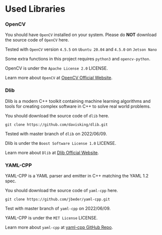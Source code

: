 # Used Libraries

### OpenCV
You should have `OpenCV` installed on your system.
Please do **NOT** download the source code of `OpenCV` here.

Tested with `OpenCV` version `4.5.5` on `Ubuntu 20.04` and `4.5.0` on `Jetson Nano`

Some extra functions in this project requires `python3` and `opencv-python`.

OpenCV is under the `Apache License 2.0` LICENSE.

Learn more about `OpenCV` at [OpenCV Official Website](https://opencv.org/).

### Dlib
Dlib is a modern C++ toolkit containing machine learning algorithms and tools for creating complex software in C++ to solve real world problems.

You should download the source code of `dlib` here.

```shell
git clone https://github.com/davisking/dlib.git
```

Tested with master branch of `dlib` on 2022/06/09.

Dlib is under the `Boost Software License 1.0` LICENSE.

Learn more about `Dlib` at [Dlib Official Website](http://dlib.net/).


### YAML-CPP
YAML-CPP is a YAML parser and emitter in C++ matching the YAML 1.2 spec.

You should download the source code of `yaml-cpp` here.

```shell
git clone https://github.com/jbeder/yaml-cpp.git
```

Test with master branch of `yaml-cpp` on 2022/06/09.

YAML-CPP is under the `MIT License` LICENSE.

Learn more about `yaml-cpp` at [yaml-cpp GitHub Repo](https://github.com/jbeder/yaml-cpp).
